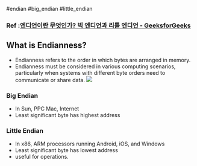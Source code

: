 #endian #big_endian #little_endian
### Ref :[엔디언이란 무엇인가? 빅 엔디언과 리틀 엔디언 - GeeksforGeeks](https://www.geeksforgeeks.org/little-and-big-endian-mystery/)

## What is Endianness?
- Endianness refers to the order in which bytes are arranged in memory.
- Endianness must be considered in various computing scenarios, particularly when systems with different byte orders need to communicate or share data.
![](https://upload.wikimedia.org/wikipedia/commons/thumb/5/5d/32bit-Endianess.svg/880px-32bit-Endianess.svg.png)

### Big Endian
- In Sun, PPC Mac, Internet
- Least significant byte has highest address
### Little Endian
- In x86, ARM processors running Android, iOS, and Windows
- Least significant byte has lowest address
- useful for operations.